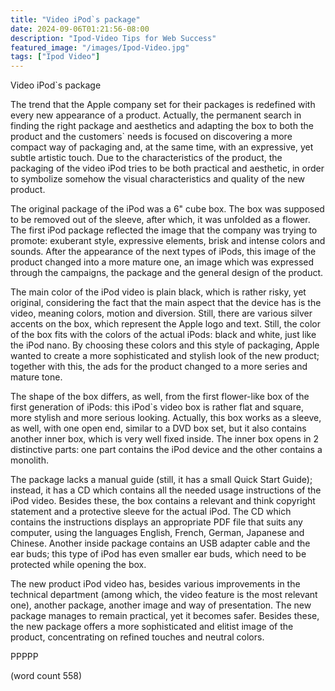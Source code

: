 ```yaml
---
title: "Video iPod`s package"
date: 2024-09-06T01:21:56-08:00
description: "Ipod-Video Tips for Web Success"
featured_image: "/images/Ipod-Video.jpg"
tags: ["Ipod Video"]
---
```


Video iPod`s package

	
The trend that the Apple company set for their packages is redefined with every new appearance of a product. Actually, the permanent search in finding the right package and aesthetics and adapting the box to both the product and the customers` needs is focused on discovering a more compact way of packaging and, at the same time, with an expressive, yet subtle artistic touch. Due to the characteristics of the product, the packaging of the video iPod tries to be both practical and aesthetic, in order to symbolize somehow the visual characteristics and quality of the new product. 
	
The original package of the iPod was a 6" cube box. The box was supposed to be removed out of the sleeve, after which, it was unfolded as a flower. The first iPod package reflected the image that the company was trying to promote: exuberant style, expressive elements, brisk and intense colors and sounds. After the appearance of the next types of iPods, this image of the product changed into a more mature one, an image which was expressed through the campaigns, the package and the general design of the product. 
	
The main color of the iPod video is plain black, which is rather risky, yet original, considering the fact that the main aspect that the device has is the video, meaning colors, motion and diversion. Still, there are various silver accents on the box, which represent the Apple logo and text. Still, the color of the box fits with the colors of the actual iPods: black and white, just like the iPod nano. By choosing these colors and this style of packaging, Apple wanted to create a more sophisticated and stylish look of the new product; together with this, the ads for the product changed to a more series and mature tone. 
	
The shape of the box differs, as well, from the first flower-like box of the first generation of iPods: this iPod`s video box is rather flat and square, more stylish and more serious looking. Actually, this box works as a sleeve, as well, with one open end, similar to a DVD box set, but it also contains another inner box, which is very well fixed inside. The inner box opens in 2 distinctive parts: one part contains the iPod device and the other contains a monolith. 
	
The package lacks a manual guide (still, it has a small Quick Start Guide); instead, it has a CD which contains all the needed usage instructions of the iPod video. Besides these, the box contains a relevant and think copyright statement and a protective sleeve for the actual iPod. The CD which contains the instructions displays an appropriate PDF file that suits any computer, using the languages English, French, German, Japanese and Chinese. Another inside package contains an USB adapter cable and the ear buds; this type of iPod has even smaller ear buds, which need to be protected while opening the box. 
	
The new product iPod video has, besides various improvements in the technical department (among which, the video feature is the most relevant one), another package, another image and way of presentation. The new package manages to remain practical, yet it becomes safer. Besides these, the new package offers a more sophisticated and elitist image of the product, concentrating on refined touches and neutral colors. 

PPPPP

(word count 558)


